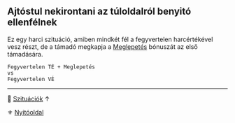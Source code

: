## Ajtóstul nekirontani az túloldalról benyitó ellenfélnek

Ez egy harci szituáció, amiben mindkét fél a fegyvertelen harcértékével vesz részt, de a támadó megkapja a [Meglepetés](../065_01_harci_helyzetek.md#meglepet%C3%A9s) bónuszát az első támadására.

```
Fegyvertelen TÉ + Meglepetés
vs
Fegyvertelen VÉ
```

---

🔗 [Szituációk](../150_szituaciok.md) ↑

⚜️ [Nyitóoldal](../start.md#15-szitu%C3%A1ci%C3%B3k)
